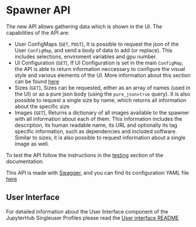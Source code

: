 # Spawner API

The new API allows gathering data which is shown in the UI.
The capabilities of the API are:
  - User ConfigMaps (`GET`, `POST`), It is possible to request the json of the User `ConfigMap`, and send a body of data to add (or replace). This includes selections, enviroment variables and gpu number.
  - UI Configuration (`GET`), If UI Configuration is set in the main `ConfigMap`, the API is able to return information neccessary to configure the visual style and various elements of the UI. More information about this section can be found [here](./ui_configuration.md)
  - Sizes (`GET`), Sizes can be requested, either as an array of names (used in the UI) or as a pure json body (using the `pure_json=true` query).
  It is also possible to request a single size by name, which returns all information about the specific size.
  - Images (`GET`), Returns a dictionary of all images available to the spawner with all information about each of them. This information includes the description, its human readable name, its URL and optionally its tag specific information, such as dependencies and included software.
  Similar to sizes, it is also possible to request information about a single image as well.

To test the API follow the instructions in the [testing](./testing.md) section of the documentation.

This API is made with [Swagger](https://swagger.io/), and you can find its configuration YAML file [here](../jupyterhub_singleuser_profiles/api/swagger.yaml)

## User Interface

For detailed information about the User Interface component of the JupyterHub Singleuser Profiles please read the [User interface README](../jupyterhub_singleuser_profiles/ui/README.md)